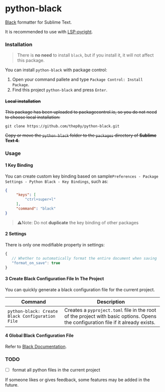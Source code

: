# python-black
[Black](https://github.com/psf/black) formatter for  Sublime Text.

It is recommended to use with [LSP-pyright](https://github.com/sublimelsp/LSP-pyright).

### Installation

> There is **no need** to install `black`, but if you install it, it will not affect this package.

You can install `python-black` with package control:

1. Open your command pallete and type `Package Control: Install Package`.
2. Find this project `python-black` and press `Enter`.

#### ~~Local installation~~

~~This package has been uploaded to packagecontrol.io, so you do not need to choose local installation:~~

```shell
git clone https://github.com/thep0y/python-black.git
```

~~Copy or move the `python-black` folder to the `packages` directory of **Sublime Text 4**.~~

### Usage

#### 1 Key Binding

You can create custom key binding based on sample`Preferences - Package Settings - Python Black - Key Bindings`, such as:

```json
{
     "keys": [
         "ctrl+super+l"
     ],
     "command": "black"
}
```

> :warning:Note: Do not **duplicate** the key binding of other packages

#### 2 Settings

There is only one modifiable property in settings:

```js
{
   // Whether to automatically format the entire document when saving
   "format_on_save": true
}
```

#### 3 Create Black Configuration File In The Project

You can quickly generate a black configuration file for the current project.

| Command                                         | Description                                                  |
| ----------------------------------------------- | ------------------------------------------------------------ |
| `python-black: Create Black Configuration File` | Creates a `pyproject.toml` file in the root of the project with basic options. Opens the configuration file if it already exists. |

#### 4 Global Black Configuration File

Refer to [Black Documentation](https://black.readthedocs.io/en/stable/usage_and_configuration/the_basics.html#where-black-looks-for-the-file).

### TODO

- [ ] format all python files in the current project

If someone likes or gives feedback, some features may be added in the future.

